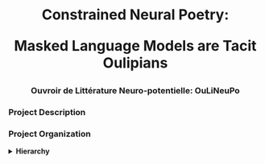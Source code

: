 <h1 align="center">
  <p>Constrained Neural Poetry:</p>
  <p>Masked Language Models are Tacit Oulipians</p>
</h1>

<h3 align="center">
<p>Ouvroir de Littérature Neuro-potentielle: OuLiNeuPo</a></p>
</h3>

### Project Description


### Project Organization
<details>
<summary><b>Hierarchy</b>
</summary>
<p>

```bash
tree -s --charset X .
```
</p>
</details>
